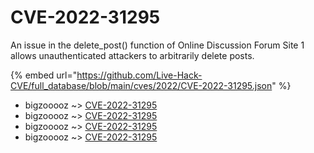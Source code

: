 # CVE-2022-31295

An issue in the delete_post() function of Online Discussion Forum Site 1 allows unauthenticated attackers to arbitrarily delete posts.

{% embed url="https://github.com/Live-Hack-CVE/full_database/blob/main/cves/2022/CVE-2022-31295.json" %}


* bigzooooz ~> [CVE-2022-31295](https://www.alice-snow.ru/2022/database/cve-2022-31295/cve-2022-31295-bigzooooz)
* bigzooooz ~> [CVE-2022-31295](https://www.alice-snow.ru/2022/database/cve-2022-31295/cve-2022-31295-bigzooooz)
* bigzooooz ~> [CVE-2022-31295](https://www.alice-snow.ru/2022/database/cve-2022-31295/cve-2022-31295-bigzooooz)
* bigzooooz ~> [CVE-2022-31295](https://www.alice-snow.ru/2022/database/cve-2022-31295/cve-2022-31295-bigzooooz)